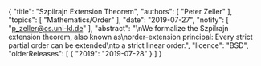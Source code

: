 {
    "title": "Szpilrajn Extension Theorem",
    "authors": [
        "Peter Zeller"
    ],
    "topics": [
        "Mathematics/Order"
    ],
    "date": "2019-07-27",
    "notify": [
        "p_zeller@cs.uni-kl.de"
    ],
    "abstract": "\nWe formalize the Szpilrajn extension theorem, also known as\norder-extension principal: Every strict partial order can be extended\nto a strict linear order.",
    "licence": "BSD",
    "olderReleases": [
        {
            "2019": "2019-07-28"
        }
    ]
}